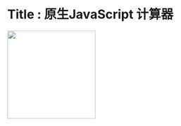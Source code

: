 # Title : 原生JavaScript 计算器

<img src="https://user-images.githubusercontent.com/77679025/147753921-505213cb-a591-4f89-9b27-8627698c12df.gif" width="200px">
